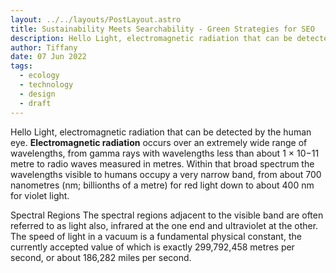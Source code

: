```yaml
---
layout: ../../layouts/PostLayout.astro
title: Sustainability Meets Searchability - Green Strategies for SEO
description: Hello Light, electromagnetic radiation that can be detected by the human eye.
author: Tiffany
date: 07 Jun 2022
tags:
  - ecology
  - technology
  - design
  - draft
---
```


Hello Light, electromagnetic radiation that can be detected by the human eye. **Electromagnetic radiation** occurs over an extremely wide range of wavelengths, from gamma rays with wavelengths less than about 1 × 10−11 metre to radio waves measured in metres. Within that broad spectrum the wavelengths visible to humans occupy a very narrow band, from about 700 nanometres (nm; billionths of a metre) for red light down to about 400 nm for violet light.

Spectral Regions
The spectral regions adjacent to the visible band are often referred to as light also, infrared at the one end and ultraviolet at the other. The speed of light in a vacuum is a fundamental physical constant, the currently accepted value of which is exactly 299,792,458 metres per second, or about 186,282 miles per second.